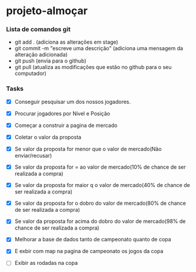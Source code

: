 # projeto-almoçar

### Lista de comandos git

- git add . (adiciona as alterações em stage)
- git commit -m "escreve uma descrição" (adiciona uma mensagem da alteração adicionada)
- git push (envia para o github)
- git pull (atualiza as modificações que estão no github para o seu computador)

### Tasks

* [X]  Conseguir pesquisar um dos nossos jogadores.
* [X]  Procurar jogadores por Nível e Posição
* [X]  Começar a construir a pagina de mercado



* [X] Coletar o valor da proposta 
* [X] Se valor da proposta for menor que o valor de mercado(Não enviar/recusar)
* [X] Se valor da proposta for = ao valor de mercado(10% de chance de ser realizada a compra)
* [X] Se valor da proposta for maior q o valor de mercado(40% de chance de ser realizada a compra)
* [X] Se valor da proposta for o dobro do valor de mercado(80% de chance de ser realizada a compra)
* [X] Se valor da proposta for acima do dobro do valor de mercado(98% de chance de ser realizada a compra)
* [X] Melhorar a base de dados tanto de campeonato quanto de copa
* [X] E exbir com map na pagina de campeonato os jogos da copa
* [ ] Exibir as rodadas na copa